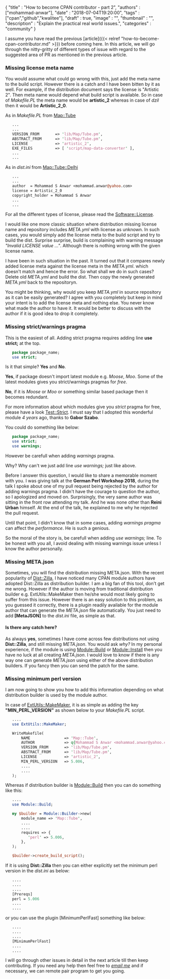 
  {
    "title"       : "How to become CPAN contributor - part 2",
    "authors"     : ["mohammad-anwar"],
    "date"        : "2018-07-04T19:20:00",
    "tags"        : ["cpan","github","kwalitee"],
    "draft"       : true,
    "image"       : "",
    "thumbnail"   : "",
    "description" : "Explain the practical real world issues.",
    "categories"  : "community"
  }

I assume you have read the previous [article]({{< relref "how-to-become-cpan-contributor.md" >}}) before coming here. In this article, we will go through the nitty-gritty of different types of issue with regard to the suggested area of PR as mentioned in the previous article.

### Missing license meta name

You would assume what could go wrong with this, just add the meta name to the build script. However there is a catch and I have been bitten by it as well. For example, if the distribution document says the license is "Artistic 2". Then meta name would depend what build script is available. So in case of *Makefile.PL* the meta name would be **artistic_2** whereas in case of *dzil* then it would be **Artistic_2_0**.

As in *Makefile.PL* from [Map::Tube](https://metacpan.org/release/Map-Tube)

```perl
   ...
   ...
   VERSION_FROM       => 'lib/Map/Tube.pm',
   ABSTRACT_FROM      => 'lib/Map/Tube.pm',
   LICENSE            => 'artistic_2',
   EXE_FILES          => [ 'script/map-data-converter' ],
   ...
   ...
```

As in *dist.ini* from [Map::Tube::Delhi](https://metacpan.org/release/Map-Tube-Delhi)

```perl
   ...
   ...
   author  = Mohammad S Anwar <mohammad.anwar@yahoo.com>
   license = Artistic_2_0
   copyright_holder = Mohammad S Anwar
   ...
   ...
```

For all the different types of license, please read the [Software::License](https://metacpan.org/pod/Software::License).

I would like one more classic situation where distribution missing license name and repository includes *META.yml* with license as unknown. In such cases, you would simply add the license meta to the build script and try to build the dist. Surprise surprise, build is complaining with warning message *"Invalid LICENSE value ..."*. Although there is nothing wrong with the given license name.

I have been in such situation in the past. It turned out that it compares newly added license meta against the license meta in the *META.yml*. which doesn't match and hence the error. So what shall we do in such cases? Delete old *META.yml* and build the dist. Then copy the newly generated *META.yml* back to the repositoryn.

You might be thinking, why would you keep *META.yml* in source repository as it can be easily generated? I agree with you completely but keep in mind your intent is to add the license meta and nothing else. You never know what made the author to have it. It would be better to discuss with the author if it is good idea to drop it completely.

### Missing strict/warnings pragma

This is the easiest of all. Adding strict pragma requires adding line **use strict;** at the top.

```perl
   package package_name;
   use strict;
```

Is it that simple? **Yes** and **No**.

**Yes**, if package doesn't import latest module e.g. *Moose*, *Moo*. Some of the latest modules gives you strict/warnings pragmas for *free*.

**No**, if it is *Moose* or *Moo* or something similar based package then it becomes redundant.

For more information about which modules give you *strict* pragma for free, please have a look [Test::Strict](https://metacpan.org/pod/Test::Strict). I must say that I adopted this wonderful module *4 years* ago, thanks to **Gabor Szabo**.

You could do something like below:

```perl
   package package_name;
   use strict;
   use warnings;
```

However be carefull when adding *warnings* pragma.

Why? Why can't we just add line *use warnings;* just like above.

Before I answer this question, I would like to share a memorable moment with you. I was giving talk at the **German Perl Workshop 2018**, during the talk I spoke about one of my pull request being rejected by the author for adding warnings pragma. I didn't have the courage to question the author, so I apologized and moved on. Surprisingly, the very same author was sitting in the front row attending my talk. And he was none other than **Reini Urban** himself. At the end of the talk, he explained to me why he rejected the pull request.

Until that point, I didn't know that in some cases, adding *warnings pragma* can affect the *performance*. He is such a genious.

So the moral of the story is, be carefull when adding *use warnings;* line. To be honest with you all, I avoid dealing with missing warnings issue unless I know the author personally.

### Missing META.json

Sometimes, you will find the distribution missing META.json. With the recent popularity of [Dist::Zilla](https://metacpan.org/pod/Dist::Zilla), I have noticed many CPAN module authors have adopted Dist::Zilla as distribution builder. I am a big fan of this tool, don't get me wrong. However if the author is moving from traditional distribution builder e.g. ExtUtils::MakeMaker then he/she would most likely going to suffer from this issue. However there is an easy solution to this problem, as you guessed it correctly, there is a plugin readily available for the module author that can generate the *META.json* file automatically. You just need to add **[MetaJSON]** to the *dist.ini* file, as simple as that.

#### Is there any catch here?

As always **yes**, sometimes I have come across few distributions not using **Dist::Zilla**, and still missing *META.json*. You would ask *why?* In my personal experience, if the module is using [Module::Build](https://metacpan.org/pod/Module::Build) or [Module::Install](https://metacpan.org/pod/Module::Install) then you have no luck at all creating *META.json*. I would love to know if there is any way one can generate *META.json* using either of the above distribution builders. If you fancy then you can send the patch for the same.

### Missing minimum perl version

I am now going to show you how to add this information depending on what distribution builder is used by the module author.

In case of [ExtUtils::MakeMaker](https://metacpan.org/pod/ExtUtils::MakeMaker), it is as simple as adding the key **"MIN_PERL_VERSION"** as shown below to your *Makefile.PL* script.

```perl
   ....
   use ExtUtils::MakeMaker;

   WriteMakefile(
       NAME               => 'Map::Tube',
       AUTHOR             => q{Mohammad S Anwar <mohammad.anwar@yahoo.com>},
       VERSION_FROM       => 'lib/Map/Tube.pm',
       ABSTRACT_FROM      => 'lib/Map/Tube.pm',
       LICENSE            => 'artistic_2',
       MIN_PERL_VERSION   => 5.006,
       ....
       ....
   );

```

Whereas if distribution builder is [Module::Build](https://metacpan.org/pod/Module::Build) then you can do something like this:

```perl
   ....
   use Module::Build;

   my $builder = Module::Builder->new(
       module_name => 'Map::Tube',
       ....
       ....
       requires => {
          'perl' => 5.006,
       },
   );

   $builder->create_build_script();

```

If it is using **Dist::Zilla** then you can either explicitly set the minimum perl version in the *dist.ini* as below:

```perl
   ....
   ....
   ....
   [Prereqs]
   perl = 5.006
   ....
   ....
```

or you can use the plugin [MinimumPerlFast] something like below:

```perl
   ....
   ....
   ....
   [MinimumPerlFast]
   ....
   ....
```

I will go through other issues in detail in the next article till then keep contributing. If you need any help then feel free to *[email me](mailto:mohammad.anwar@yahoo.com)* and if necessary, we can remote pair program to get you going.
